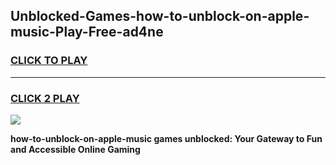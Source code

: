 
## Unblocked-Games-how-to-unblock-on-apple-music-Play-Free-ad4ne
<h3>
<a href="https://premium76.site?title=how-to-unblock-on-apple-music&ref=20M">CLICK TO PLAY</a></h3>
<hr>

<h3>
<a href="https://premium76.site?title=how-to-unblock-on-apple-music&ref=20M">CLICK 2 PLAY</a>
  
</h3>

<a href="https://premium76.site?title=how-to-unblock-on-apple-music&ref=19M"><img src="https://clearcache.store/games.png"></a>


**how-to-unblock-on-apple-music games unblocked: Your Gateway to Fun and Accessible Online Gaming**

